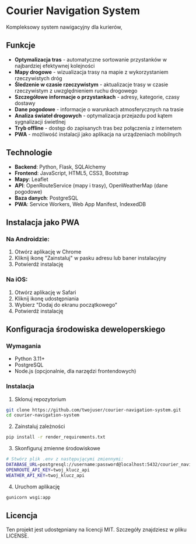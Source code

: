 # Courier Navigation System 

Kompleksowy system nawigacyjny dla kurierów, 

## Funkcje

- **Optymalizacja tras** - automatyczne sortowanie przystanków w najbardziej efektywnej kolejności
- **Mapy drogowe** - wizualizacja trasy na mapie z wykorzystaniem rzeczywistych dróg
- **Śledzenie w czasie rzeczywistym** - aktualizacje trasy w czasie rzeczywistym z uwzględnieniem ruchu drogowego
- **Szczegółowe informacje o przystankach** - adresy, kategorie, czasy dostawy
- **Dane pogodowe** - informacje o warunkach atmosferycznych na trasie
- **Analiza świateł drogowych** - optymalizacja przejazdu pod kątem sygnalizacji świetlnej
- **Tryb offline** - dostęp do zapisanych tras bez połączenia z internetem
- **PWA** - możliwość instalacji jako aplikacja na urządzeniach mobilnych

## Technologie

- **Backend**: Python, Flask, SQLAlchemy
- **Frontend**: JavaScript, HTML5, CSS3, Bootstrap
- **Mapy**: Leaflet
- **API**: OpenRouteService (mapy i trasy), OpenWeatherMap (dane pogodowe)
- **Baza danych**: PostgreSQL
- **PWA**: Service Workers, Web App Manifest, IndexedDB

## Instalacja jako PWA

### Na Androidzie:
1. Otwórz aplikację w Chrome
2. Kliknij ikonę "Zainstaluj" w pasku adresu lub baner instalacyjny
3. Potwierdź instalację

### Na iOS:
1. Otwórz aplikację w Safari
2. Kliknij ikonę udostępniania
3. Wybierz "Dodaj do ekranu początkowego"
4. Potwierdź instalację

## Konfiguracja środowiska deweloperskiego

### Wymagania
- Python 3.11+
- PostgreSQL
- Node.js (opcjonalnie, dla narzędzi frontendowych)

### Instalacja
1. Sklonuj repozytorium
```bash
git clone https://github.com/twojuser/courier-navigation-system.git
cd courier-navigation-system
```

2. Zainstaluj zależności
```bash
pip install -r render_requirements.txt
```

3. Skonfiguruj zmienne środowiskowe
```bash
# Stwórz plik .env z następującymi zmiennymi:
DATABASE_URL=postgresql://username:password@localhost:5432/courier_navigation
OPENROUTE_API_KEY=twoj_klucz_api
WEATHER_API_KEY=twoj_klucz_api
```

4. Uruchom aplikację
```bash
gunicorn wsgi:app
```

## Licencja

Ten projekt jest udostępniany na licencji MIT. Szczegóły znajdziesz w pliku LICENSE.
